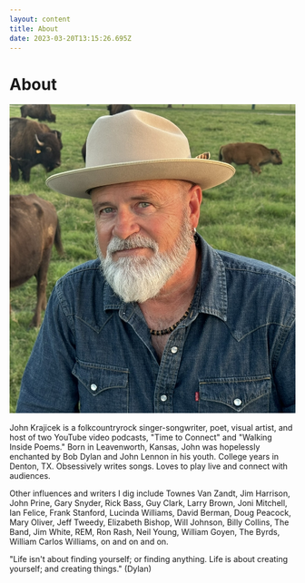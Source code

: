 ```yaml
---
layout: content
title: About
date: 2023-03-20T13:15:26.695Z
---
```

# About

![](../../images/uploads/img_4162-rvsd.jpeg)

J﻿ohn Krajicek is a folkcountryrock singer-songwriter, poet, visual artist, and host of two YouTube video podcasts, "Time to Connect" and "Walking Inside Poems." B﻿orn in Leavenworth, Kansas, John was hopelessly enchanted by Bob Dylan and John Lennon in his youth. College years in Denton, TX. Obsessively writes songs. Loves to play live and connect with audiences.

Other influences and writers I dig include Townes Van Zandt, Jim Harrison, John Prine, Gary Snyder, Rick Bass, Guy Clark, Larry Brown, Joni Mitchell, Ian Felice, Frank Stanford, Lucinda Williams, David Berman, Doug Peacock, Mary Oliver, Jeff Tweedy, Elizabeth Bishop, Will Johnson, Billy Collins, The Band, Jim White, REM, Ron Rash, Neil Young, William Goyen, The Byrds, William Carlos Williams, on and on and on.

"Life isn't about finding yourself; or finding anything. Life is about creating yourself; and creating things." (Dylan)